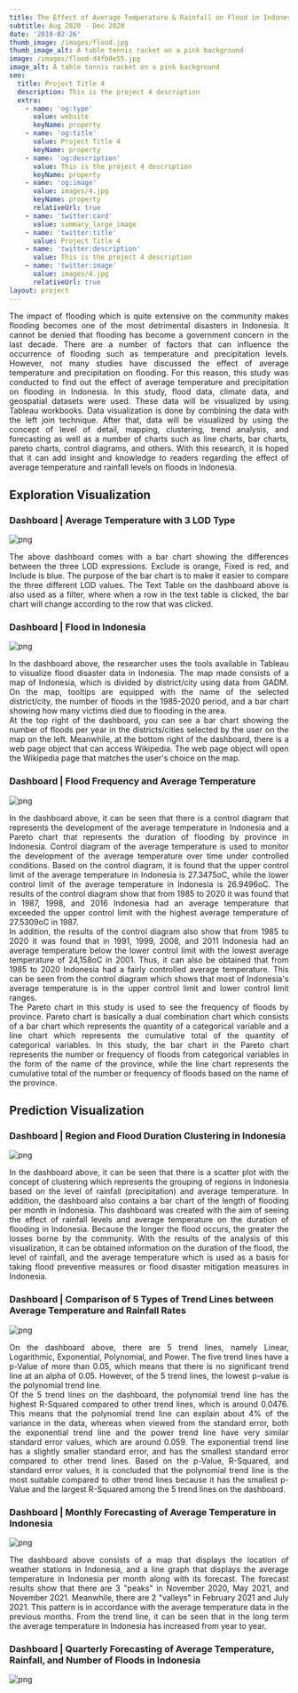 ```yaml
---
title: The Effect of Average Temperature & Rainfall on Flood in Indonesia
subtitle: Aug 2020 - Dec 2020
date: '2019-02-26'
thumb_image: /images/flood.jpg
thumb_image_alt: A table tennis racket on a pink background
image: /images/flood-d4fb0e55.jpg
image_alt: A table tennis racket on a pink background
seo:
  title: Project Title 4
  description: This is the project 4 description
  extra:
    - name: 'og:type'
      value: website
      keyName: property
    - name: 'og:title'
      value: Project Title 4
      keyName: property
    - name: 'og:description'
      value: This is the project 4 description
      keyName: property
    - name: 'og:image'
      value: images/4.jpg
      keyName: property
      relativeUrl: true
    - name: 'twitter:card'
      value: summary_large_image
    - name: 'twitter:title'
      value: Project Title 4
    - name: 'twitter:description'
      value: This is the project 4 description
    - name: 'twitter:image'
      value: images/4.jpg
      relativeUrl: true
layout: project
---
```

<div align="justify">
The impact of flooding which is quite extensive on the community makes flooding becomes one of the most detrimental disasters in Indonesia. It cannot be denied that flooding has become a government concern in the last decade. There are a number of factors that can influence the occurrence of flooding such as temperature and precipitation levels. However, not many studies have discussed the effect of average temperature and precipitation on flooding. For this reason, this study was conducted to find out the effect of average temperature and precipitation on flooding in Indonesia. In this study, flood data, climate data, and geospatial datasets were used. These data will be visualized by using Tableau workbooks. Data visualization is done by combining the data with the left join technique. After that, data will be visualized by using the concept of level of detail, mapping, clustering, trend analysis, and forecasting as well as a number of charts such as line charts, bar charts, pareto charts, control diagrams, and others. With this research, it is hoped that it can add insight and knowledge to readers regarding the effect of average temperature and rainfall levels on floods in Indonesia.
</div>

## Exploration Visualization

### Dashboard | Average Temperature with 3 LOD Type

![png](/images/Das1.png)
<div align="justify">
The above dashboard comes with a bar chart showing the differences between the three LOD expressions. Exclude is orange, Fixed is red, and Include is blue. The purpose of the bar chart is to make it easier to compare the three different LOD values. The Text Table on the dashboard above is also used as a filter, where when a row in the text table is clicked, the bar chart will change according to the row that was clicked.
</div>

### Dashboard | Flood in Indonesia

![png](/images/Das2.png)

<div align="justify">
In the dashboard above, the researcher uses the tools available in Tableau to visualize flood disaster data in Indonesia. The map made consists of a map of Indonesia, which is divided by district/city using data from GADM. On the map, tooltips are equipped with the name of the selected district/city, the number of floods in the 1985-2020 period, and a bar chart showing how many victims died due to flooding in the area.
<br>
At the top right of the dashboard, you can see a bar chart showing the number of floods per year in the districts/cities selected by the user on the map on the left. Meanwhile, at the bottom right of the dashboard, there is a web page object that can access Wikipedia. The web page object will open the Wikipedia page that matches the user's choice on the map.
</div>

### Dashboard | Flood Frequency and Average Temperature

![png](/images/Das3.png)

<div align="justify">
In the dashboard above, it can be seen that there is a control diagram that represents the development of the average temperature in Indonesia and a Pareto chart that represents the duration of flooding by province in Indonesia. Control diagram of the average temperature is used to monitor the development of the average temperature over time under controlled conditions. Based on the control diagram, it is found that the upper control limit of the average temperature in Indonesia is 27.3475oC, while the lower control limit of the average temperature in Indonesia is 26.9496oC. The results of the control diagram show that from 1985 to 2020 it was found that in 1987, 1998, and 2016 Indonesia had an average temperature that exceeded the upper control limit with the highest average temperature of 27.5309oC in 1987.
<br>
In addition, the results of the control diagram also show that from 1985 to 2020 it was found that in 1991, 1999, 2008, and 2011 Indonesia had an average temperature below the lower control limit with the lowest average temperature of 24,158oC in 2001. Thus, it can also be obtained that from 1985 to 2020 Indonesia had a fairly controlled average temperature. This can be seen from the control diagram which shows that most of Indonesia's average temperature is in the upper control limit and lower control limit ranges.
<br>
The Pareto chart in this study is used to see the frequency of floods by province. Pareto chart is basically a dual combination chart which consists of a bar chart which represents the quantity of a categorical variable and a line chart which represents the cumulative total of the quantity of categorical variables. In this study, the bar chart in the Pareto chart represents the number or frequency of floods from categorical variables in the form of the name of the province, while the line chart represents the cumulative total of the number or frequency of floods based on the name of the province.
</div>

## Prediction Visualization

### Dashboard | Region and Flood Duration Clustering in Indonesia

![png](/images/Das4.png)

<div align="justify">
In the dashboard above, it can be seen that there is a scatter plot with the concept of clustering which represents the grouping of regions in Indonesia based on the level of rainfall (precipitation) and average temperature. In addition, the dashboard also contains a bar chart of the length of flooding per month in Indonesia. This dashboard was created with the aim of seeing the effect of rainfall levels and average temperature on the duration of flooding in Indonesia. Because the longer the flood occurs, the greater the losses borne by the community. With the results of the analysis of this visualization, it can be obtained information on the duration of the flood, the level of rainfall, and the average temperature which is used as a basis for taking flood preventive measures or flood disaster mitigation measures in Indonesia.
</div>

### Dashboard | Comparison of 5 Types of Trend Lines between Average Temperature and Rainfall Rates

![png](/images/Das5-1f9e4bef.png)

<div align="justify">
On the dashboard above, there are 5 trend lines, namely Linear, Logarithmic, Exponential, Polynomial, and Power. The five trend lines have a p-Value of more than 0.05, which means that there is no significant trend line at an alpha of 0.05. However, of the 5 trend lines, the lowest p-value is the polynomial trend line.
<br>
Of the 5 trend lines on the dashboard, the polynomial trend line has the highest R-Squared compared to other trend lines, which is around 0.0476. This means that the polynomial trend line can explain about 4% of the variance in the data, whereas when viewed from the standard error, both the exponential trend line and the power trend line have very similar standard error values, which are around 0.059. The exponential trend line has a slightly smaller standard error, and has the smallest standard error compared to other trend lines. Based on the p-Value, R-Squared, and standard error values, it is concluded that the polynomial trend line is the most suitable compared to other trend lines because it has the smallest p-Value and the largest R-Squared among the 5 trend lines on the dashboard.
</div>

### Dashboard | Monthly Forecasting of Average Temperature in Indonesia

![png](/images/Das6.png)

<div align="justify">
The dashboard above consists of a map that displays the location of weather stations in Indonesia, and a line graph that displays the average temperature in Indonesia per month along with its forecast. The forecast results show that there are 3 "peaks" in November 2020, May 2021, and November 2021. Meanwhile, there are 2 "valleys" in February 2021 and July 2021. This pattern is in accordance with the average temperature data in the previous months. From the trend line, it can be seen that in the long term the average temperature in Indonesia has increased from year to year.
</div>

### Dashboard | Quarterly Forecasting of Average Temperature, Rainfall, and Number of Floods in Indonesia

![png](/images/Das7.png)

